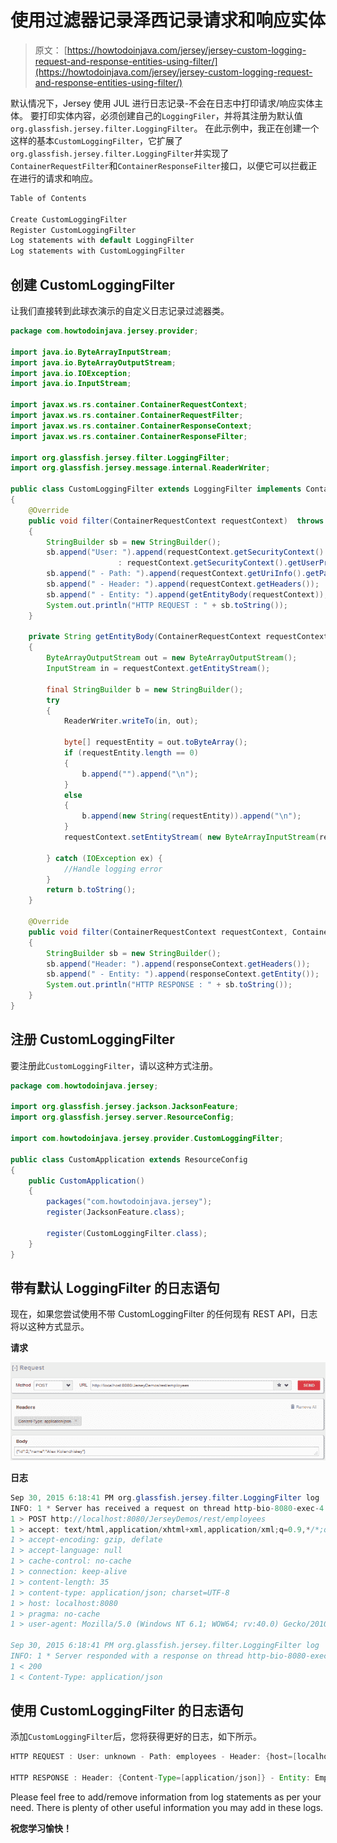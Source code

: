 # 使用过滤器记录泽西记录请求和响应实体

> 原文： [https://howtodoinjava.com/jersey/jersey-custom-logging-request-and-response-entities-using-filter/](https://howtodoinjava.com/jersey/jersey-custom-logging-request-and-response-entities-using-filter/)

默认情况下，Jersey 使用 JUL 进行日志记录-不会在日志中打印请求/响应实体主体。 要打印实体内容，必须创建自己的`LoggingFiler`，并将其注册为默认值`org.glassfish.jersey.filter.LoggingFilter`。 在此示例中，我正在创建一个这样的基本`CustomLoggingFilter`，它扩展了`org.glassfish.jersey.filter.LoggingFilter`并实现了`ContainerRequestFilter`和`ContainerResponseFilter`接口，以便它可以拦截正在进行的请求和响应。

```java
Table of Contents

Create CustomLoggingFilter
Register CustomLoggingFilter
Log statements with default LoggingFilter 
Log statements with CustomLoggingFilter
```

## 创建 CustomLoggingFilter

让我们直接转到此球衣演示的自定义日志记录过滤器类。

```java
package com.howtodoinjava.jersey.provider;

import java.io.ByteArrayInputStream;
import java.io.ByteArrayOutputStream;
import java.io.IOException;
import java.io.InputStream;

import javax.ws.rs.container.ContainerRequestContext;
import javax.ws.rs.container.ContainerRequestFilter;
import javax.ws.rs.container.ContainerResponseContext;
import javax.ws.rs.container.ContainerResponseFilter;

import org.glassfish.jersey.filter.LoggingFilter;
import org.glassfish.jersey.message.internal.ReaderWriter;

public class CustomLoggingFilter extends LoggingFilter implements ContainerRequestFilter, ContainerResponseFilter 
{
	@Override
	public void filter(ContainerRequestContext requestContext)	throws IOException 
	{
		StringBuilder sb = new StringBuilder();
		sb.append("User: ").append(requestContext.getSecurityContext().getUserPrincipal() == null ? "unknown"
						: requestContext.getSecurityContext().getUserPrincipal());
		sb.append(" - Path: ").append(requestContext.getUriInfo().getPath());
		sb.append(" - Header: ").append(requestContext.getHeaders());
		sb.append(" - Entity: ").append(getEntityBody(requestContext));
		System.out.println("HTTP REQUEST : " + sb.toString());
	}

	private String getEntityBody(ContainerRequestContext requestContext) 
	{
		ByteArrayOutputStream out = new ByteArrayOutputStream();
		InputStream in = requestContext.getEntityStream();

		final StringBuilder b = new StringBuilder();
		try 
		{
			ReaderWriter.writeTo(in, out);

			byte[] requestEntity = out.toByteArray();
			if (requestEntity.length == 0)
			{
				b.append("").append("\n");
			}
			else
			{
				b.append(new String(requestEntity)).append("\n");
			}
			requestContext.setEntityStream( new ByteArrayInputStream(requestEntity) );

		} catch (IOException ex) {
			//Handle logging error
		}
		return b.toString();
	}

	@Override
	public void filter(ContainerRequestContext requestContext, ContainerResponseContext responseContext) throws IOException 
	{
		StringBuilder sb = new StringBuilder();
		sb.append("Header: ").append(responseContext.getHeaders());
		sb.append(" - Entity: ").append(responseContext.getEntity());
		System.out.println("HTTP RESPONSE : " + sb.toString());
	}
}

```

## 注册 CustomLoggingFilter

要注册此`CustomLoggingFilter`，请以这种方式注册。

```java
package com.howtodoinjava.jersey;

import org.glassfish.jersey.jackson.JacksonFeature;
import org.glassfish.jersey.server.ResourceConfig;

import com.howtodoinjava.jersey.provider.CustomLoggingFilter;

public class CustomApplication extends ResourceConfig 
{
	public CustomApplication() 
	{
		packages("com.howtodoinjava.jersey");
		register(JacksonFeature.class);

		register(CustomLoggingFilter.class);
	}
}

```

## 带有默认 LoggingFilter 的日志语句

现在，如果您尝试使用不带 CustomLoggingFilter 的任何现有 REST API，日志将以这种方式显示。

**请求**

[![Jersey-custom-logging](img/469f4bd4917358d1f9e9bda5b1752d8a.png)](//howtodoinjava.com/wp-content/uploads/2015/09/Jersey-custom-logging.png)

**日志**

```java
Sep 30, 2015 6:18:41 PM org.glassfish.jersey.filter.LoggingFilter log
INFO: 1 * Server has received a request on thread http-bio-8080-exec-4
1 > POST http://localhost:8080/JerseyDemos/rest/employees
1 > accept: text/html,application/xhtml+xml,application/xml;q=0.9,*/*;q=0.8
1 > accept-encoding: gzip, deflate
1 > accept-language: null
1 > cache-control: no-cache
1 > connection: keep-alive
1 > content-length: 35
1 > content-type: application/json; charset=UTF-8
1 > host: localhost:8080
1 > pragma: no-cache
1 > user-agent: Mozilla/5.0 (Windows NT 6.1; WOW64; rv:40.0) Gecko/20100101 Firefox/40.0

Sep 30, 2015 6:18:41 PM org.glassfish.jersey.filter.LoggingFilter log
INFO: 1 * Server responded with a response on thread http-bio-8080-exec-4
1 < 200
1 < Content-Type: application/json
```

## 使用 CustomLoggingFilter 的日志语句

添加`CustomLoggingFilter`后，您将获得更好的日志，如下所示。

```java
HTTP REQUEST : User: unknown - Path: employees - Header: {host=[localhost:8080], user-agent=[Mozilla/5.0 (Windows NT 6.1; WOW64; rv:40.0) Gecko/20100101 Firefox/40.0], accept=, accept-language=[null], accept-encoding=[gzip, deflate], content-type=[application/json; charset=UTF-8], content-length=[35], connection=[keep-alive], pragma=[no-cache], cache-control=[no-cache]} - Entity: {"id":2,"name":"Alex Kolenchiskey"}

HTTP RESPONSE : Header: {Content-Type=[application/json]} - Entity: Employee [id=2, name=Alex Kolenchiskey]
```

Please feel free to add/remove information from log statements as per your need. There is plenty of other useful information you may add in these logs.

**祝您学习愉快！**